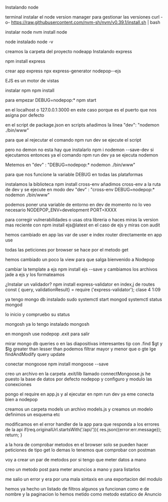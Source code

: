Instalando node

terminal
instalar el node version manager para gestionar las versiones
curl -o- https://raw.githubusercontent.com/nvm-sh/nvm/v0.39.1/install.sh | bash

instalar node
nvm install node

node instalado
node -v

creamos la carpeta del proyecto nodeapp
Instalando express

npm install express

crear app express
npx express-generator nodepop--ejs

EJS es un motor de vistas

instalar npm
npm install

para empezar
DEBUG=nodepop:* npm start

en el localhost o 127.0.0.1:3000 en este caso porque es el puerto que nos asigna por defecto


en el script de package.json en scripts añadimos la linea
"dev": "nodemon ./bin/www"

para que al rejecutar el comando
npm run dev
se ejecute el script 

pero no demon no esta hay que instalarlo
npm i nodemon --save-dev
si ejecutamos entonces ya el comando npm run dev ya se ejecuta nodemon

Metemos en "dev" : "DEBUG=nodepop:* nodemon ./bin/www"

para que nos funcione la variable DEBUG en todas las plataformas

instalamos la biblioteca
npm install cross-env
añadimos cross-env a la ruta de dev y se ejecute en modo dev
"dev" : "cross-env DEBUG=nodepop:* nodemon ./bin/www"

podemos poner una variable de entorno en dev de momento no lo veo necesario
NODEPOP_ENV=development PORT=XXXX

para corregir vulnerabilidades o usas otra libreria o haces miras la version mas reciente
con npm install ejs@latest en el caso de ejs y miras con audit

hemos cambiado en app las var de user e index router directamente en app use


todas las peticiones por browser se hace por el metodo get

hemos cambiado un poco la view para que salga bienvenido a Nodepop

cambiar la template a ejs
npm install ejs --save
y cambiamos los archivos jade a ejs y los formateamos

¿Instalar un validador?
npm install express-validator
en index,j de routes
const { query, validationResult} = require ('express-validator');
clase 4 1:09


ya tengo mongo db instalado
sudo systemctl start mongod
systemctl status mongod

lo inicio y compruebo su status

mongosh ya lo tengo instalado
mongosh

en mongosh
use nodepop 
.exit para salir

mirar mongo db queries o en las diapositivas interesantes
tip con .find $gt y $lg greater than lesser than podemos filtrar mayor y menor que o gte lge
findAndModify query update

conectar mongoose
npm install mongoose --save

creo un archivo en la carpeta .exit/lib llamado connectMongoose.js
he puesto la base de datos por defecto nodepop y configuro y modulo las conexciones


pongo el require en app.js
y al ejecutar en npm run dev ya eme conecta bien a nodepop

creamos un carpeta models un archivo models.js
y creamos un modelo definimos un esquema etc

modificamos en el error handler de la app para que responda a los errores
de la api
if(req.originalUrl.startsWith('/api/')){
    res.json({error:err.message});
    return;
  }

a la hora de comprobar metodos en el browser solo se pueden hacer 
peticiones de tipo get lo demas lo tenemos que comprobar con postman

voy a crear un par de metodos por si tengo que meter datos a mano 

creo un metodo post para meter anuncios a mano y para listarlos

me salio un error y era por una mala sintaxis en una exportacion del modulo

hemos ya hecho un listado de filtros algunos ya funcionan como e de nombre
y la paginacion lo hemos metido como metodo estatico de Anuncio
